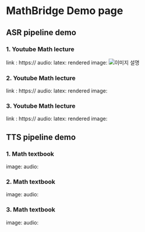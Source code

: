 # MathBridge Demo page

## ASR pipeline demo

### 1. Youtube Math lecture
link : https://
audio:
latex:
rendered image:
![이미지 설명](/path/to/image.jpg)

### 2. Youtube Math lecture
link : https://
audio:
latex:
rendered image:

### 3. Youtube Math lecture
link : https://
audio:
latex:
rendered image:

## TTS pipeline demo

### 1. Math textbook
image:
audio:

### 2. Math textbook
image:
audio:

### 3. Math textbook
image:
audio:
